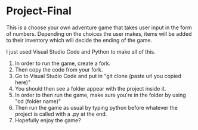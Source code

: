 # Project-Final
This is a choose your own adventure game that takes user input in the form of numbers. Depending on the choices the user makes, items will be added to their inventory which will decide the ending of the game.

I just used Visual Studio Code and Python to make all of this.

1. In order to run the game, create a fork.
2. Then copy the code from your fork.
3. Go to Visual Studio Code and put in "git clone (paste url you copied here)"
4. You should then see a folder appear with the project inside it.
5. In order to then run the game, make sure you're in the folder by using "cd (folder name)"
6. Then run the game as usual by typing python before whatever the project is called with a .py at the end.
7. Hopefully enjoy the game?
